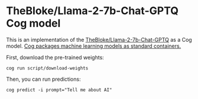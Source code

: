 # TheBloke/Llama-2-7b-Chat-GPTQ Cog model

This is an implementation of the [TheBloke/Llama-2-7b-Chat-GPTQ](https://huggingface.co/SG161222/Realistic_Vision_V3.0_VAE) as a Cog model. [Cog packages machine learning models as standard containers.](https://github.com/replicate/cog)

First, download the pre-trained weights:

    cog run script/download-weights

Then, you can run predictions:

    cog predict -i prompt="Tell me about AI"
